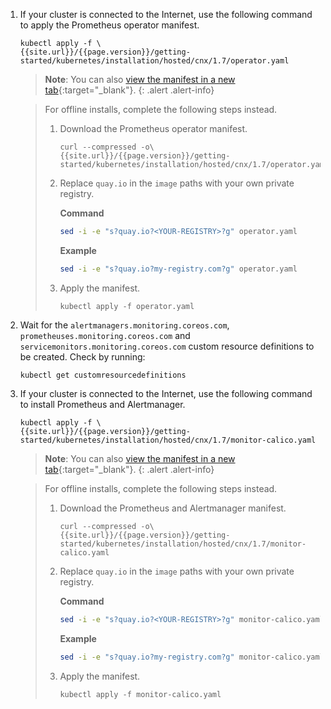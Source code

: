 1. If your cluster is connected to the Internet, use the following command to apply the Prometheus 
   operator manifest.
   
   ```
   kubectl apply -f \
   {{site.url}}/{{page.version}}/getting-started/kubernetes/installation/hosted/cnx/1.7/operator.yaml
   ```
   
   > **Note**: You can also 
   > [view the manifest in a new tab]({{site.url}}/{{page.version}}/getting-started/kubernetes/installation/hosted/cnx/1.7/operator.yaml){:target="_blank"}.
   {: .alert .alert-info}
   
   > For offline installs, complete the following steps instead.
   >
   > 1. Download the Prometheus operator manifest.
   >
   >    ```
   >    curl --compressed -o\
   >    {{site.url}}/{{page.version}}/getting-started/kubernetes/installation/hosted/cnx/1.7/operator.yaml
   >    ``` 
   > 
   > 1. Replace `quay.io` in the `image` paths with your own private registry.
   > 
   >    **Command**
   >    ```bash
   >    sed -i -e "s?quay.io?<YOUR-REGISTRY>?g" operator.yaml
   >    ```
   >
   >    **Example**
   >    ```bash
   >    sed -i -e "s?quay.io?my-registry.com?g" operator.yaml
   >    ```
   >    
   > 1. Apply the manifest.
   >    
   >    ```
   >    kubectl apply -f operator.yaml
   >    ```

1. Wait for the `alertmanagers.monitoring.coreos.com`, `prometheuses.monitoring.coreos.com` and `servicemonitors.monitoring.coreos.com` custom resource definitions to be created. Check by running:

   ```
   kubectl get customresourcedefinitions
   ```
   
1. If your cluster is connected to the Internet, use the following command to install Prometheus
   and Alertmanager.
   
   ```
   kubectl apply -f \
   {{site.url}}/{{page.version}}/getting-started/kubernetes/installation/hosted/cnx/1.7/monitor-calico.yaml
   ```
   
   > **Note**: You can also 
   > [view the manifest in a new tab]({{site.url}}/{{page.version}}/getting-started/kubernetes/installation/hosted/cnx/1.7/monitor-calico.yaml){:target="_blank"}.
   {: .alert .alert-info}
   
   > For offline installs, complete the following steps instead.
   >
   > 1. Download the Prometheus and Alertmanager manifest.
   >
   >    ```
   >    curl --compressed -o\
   >    {{site.url}}/{{page.version}}/getting-started/kubernetes/installation/hosted/cnx/1.7/monitor-calico.yaml
   >    ``` 
   >      
   > 1. Replace `quay.io` in the `image` paths with your own private registry.
   > 
   >    **Command**
   >    ```bash
   >    sed -i -e "s?quay.io?<YOUR-REGISTRY>?g" monitor-calico.yaml
   >    ```
   >
   >    **Example**
   >    ```bash
   >    sed -i -e "s?quay.io?my-registry.com?g" monitor-calico.yaml
   >    ```
   >       
   > 1. Apply the manifest.
   > 
   >    ```
   >    kubectl apply -f monitor-calico.yaml
   >    ```
      
